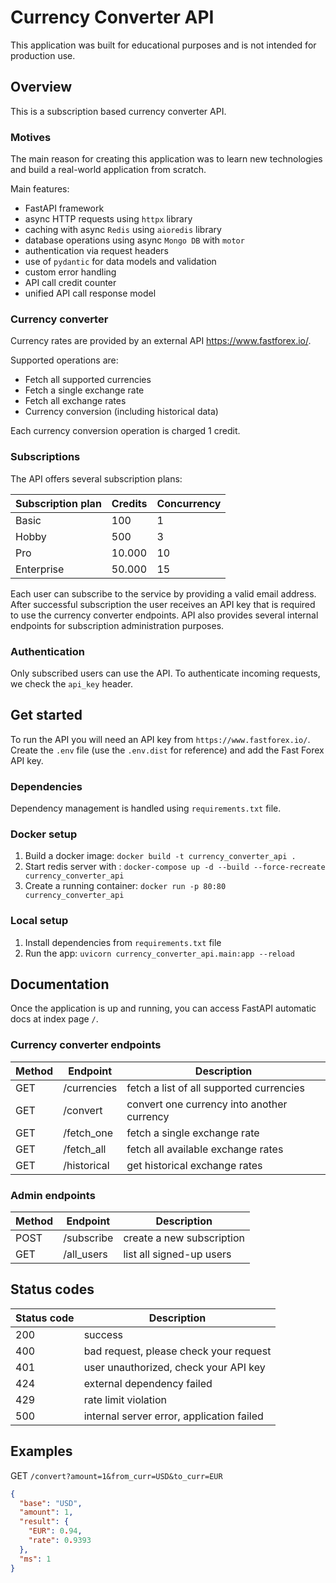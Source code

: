 # Currency Converter API
This application was built for educational purposes and is not intended for production use.

## Overview
This is a subscription based currency converter API. 

### Motives
The main reason for creating this application was to learn new technologies 
and build a real-world application from scratch. 

Main features:
- FastAPI framework
- async HTTP requests using `httpx` library
- caching with async `Redis` using `aioredis` library
- database operations using async `Mongo DB` with `motor`
- authentication via request headers
- use of `pydantic` for data models and validation
- custom error handling
- API call credit counter
- unified API call response model

### Currency converter
Currency rates are provided by an external API https://www.fastforex.io/. 

Supported operations are:
- Fetch all supported currencies
- Fetch a single exchange rate
- Fetch all exchange rates
- Currency conversion (including historical data)

Each currency conversion operation is charged 1 credit.

### Subscriptions
The API offers several subscription plans:

| Subscription plan | Credits | Concurrency | 
|-------------------|---------|-------------|
| Basic             | 100     | 1           |
| Hobby             | 500     | 3           |
| Pro               | 10.000  | 10          |
| Enterprise        | 50.000  | 15          |

Each user can subscribe to the service by providing a valid email address. 
After successful subscription the user receives an API key that is required
to use the currency converter endpoints. API also provides several internal 
endpoints for subscription administration purposes.

### Authentication
Only subscribed users can use the API. To authenticate incoming requests, we 
check the `api_key` header.
 
## Get started
To run the API you will need an API key from `https://www.fastforex.io/`.
Create the `.env` file (use the `.env.dist` for reference) and add the 
Fast Forex API key.

### Dependencies
Dependency management is handled using `requirements.txt` file. 

### Docker setup

1. Build a docker image: `docker build -t currency_converter_api .`
2. Start redis server with : `docker-compose up -d --build --force-recreate currency_converter_api`
3. Create a running container: `docker run -p 80:80 currency_converter_api`

### Local setup

1. Install dependencies from `requirements.txt` file
2. Run the app: `uvicorn currency_converter_api.main:app --reload`

## Documentation
Once the application is up and running, you can access FastAPI automatic docs 
at index page `/`.

### Currency converter endpoints

| Method | Endpoint    | Description                                |
|--------|-------------|--------------------------------------------|
| GET    | /currencies | fetch a list of all supported currencies   |
| GET    | /convert    | convert one currency into another currency |
| GET    | /fetch_one  | fetch a single exchange rate               |
| GET    | /fetch_all  | fetch all available exchange rates         |
| GET    | /historical | get historical exchange rates              |

### Admin endpoints

| Method | Endpoint      | Description                |
|--------|---------------|----------------------------|
| POST   | /subscribe    | create a new subscription  |
| GET    | /all_users    | list all signed-up users   |

## Status codes

| Status code | Description                               |
|-------------|-------------------------------------------|
| 200         | success                                   |
| 400         | bad request, please check your request    |
| 401         | user unauthorized, check your API key     |
| 424         | external dependency failed                |
| 429         | rate limit violation                      |
| 500         | internal server error, application failed |

## Examples

GET `/convert?amount=1&from_curr=USD&to_curr=EUR`
```json 
{
  "base": "USD",
  "amount": 1,
  "result": {
    "EUR": 0.94,
    "rate": 0.9393
  },
  "ms": 1
}
```